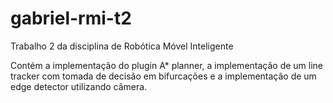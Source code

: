 # gabriel-rmi-t2
Trabalho 2 da disciplina de Robótica Móvel Inteligente

Contém a implementação do plugin A* planner, a implementação de um line tracker com tomada de decisão em bifurcações e a implementação de um edge detector utilizando câmera.
